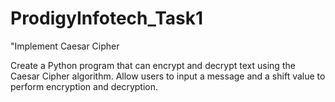 # ProdigyInfotech_Task1

"Implement Caesar Cipher

Create a Python program that can encrypt and decrypt text using the Caesar Cipher algorithm. Allow users to input a message and a shift value to perform encryption and decryption.
